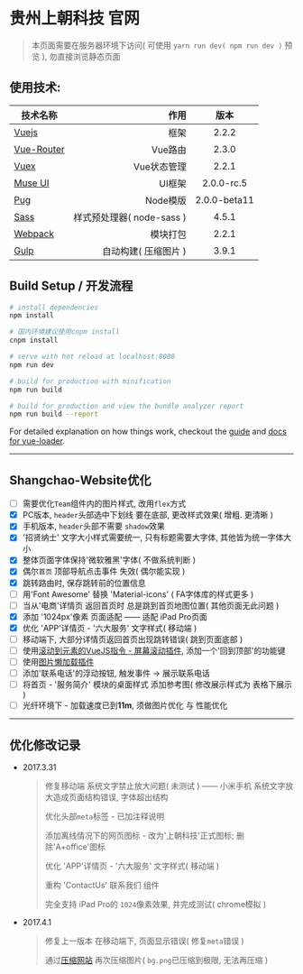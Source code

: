 # 贵州上朝科技 官网

> 本页面需要在服务器环境下访问( 可使用 `yarn run dev( npm run dev )` 预览 ), 勿直接浏览静态页面

## 使用技术:
| 技术名称                                                      | 作用                         |  版本  |
| --------                                                      | -----:                      | :----:  |
| [Vuejs](http://cn.vuejs.org/)                                 | 框架                        |   2.2.2     |
| [Vue-Router](http://router.vuejs.org/zh-cn/)                  | Vue路由                     |  2.3.0 |
| [Vuex](https://vuex.vuejs.org/zh-cn/)                         | Vue状态管理                 |  2.2.1 |
| [Muse UI](https://museui.github.io/#/index)                   | UI框架                      |  2.0.0-rc.5  |
| [Pug](https://pugjs.org/zh-cn/api/getting-started.html)       | Node模版                    |  2.0.0-beta11  |
| [Sass](http://www.sass-zh.com/)                               | 样式预处理器( node-sass )   |  4.5.1  |
| [Webpack](http://webpackdoc.com/)                             | 模块打包                    |  2.2.1  |
| [Gulp](http://www.gulpjs.com.cn/)                             | 自动构建( 压缩图片 )         |  3.9.1  |

## Build Setup / 开发流程

``` bash
# install dependencies
npm install

# 国内环境建议使用cnpm install
cnpm install

# serve with hot reload at localhost:8080
npm run dev

# build for production with minification
npm run build

# build for production and view the bundle analyzer report
npm run build --report
```


For detailed explanation on how things work, checkout the [guide](http://vuejs-templates.github.io/webpack/) and [docs for vue-loader](http://vuejs.github.io/vue-loader).

***

## **Shangchao-Website优化**
- [ ]  需要优化`Team`组件内的图片样式, 改用`flex`方式
- [x]  PC版本, `header`头部选中下划线 要在底部, 更改样式效果( 增粗. 更清晰 )
- [x]  手机版本, `header`头部不需要 `shadow`效果
- [x]  '招贤纳士' 文字大小样式需要统一, 只有标题需要大字体, 其他皆为统一字体大小
- [x]  整体页面字体保持'微软雅黑'字体( 不做系统判断 )
- [x]  偶尔`首页` 顶部导航点击事件 失效( 偶尔能实现 )
- [x]  跳转路由时, 保存跳转前的位置信息
- [ ]  用'Font Awesome' 替换 'Material-icons' ( FA字体库的样式更多 )
- [ ]  当从'电商'详情页 返回首页时 总是跳到首页地图位置( 其他页面无此问题 )
- [x]  添加 '1024px'像素 页面适配 —— 适配 iPad Pro页面
- [x]  优化 'APP'详情页 - '六大服务' 文字样式( 移动端 )
- [ ]  移动端下, 大部分详情页返回首页出现跳转错误( 跳到页面底部 )
- [ ]  使用[滚动到元素的VueJS指令 - 屏幕滚动插件](https://github.com/rigor789/vue-scrollTo), 添加一个'回到顶部'的功能键
- [ ]  使用[图片懒加载插件](https://github.com/JALBAA/vue-lazyload-img)
- [ ]  添加'联系电话'的浮动按钮, 触发事件 -> 展示联系电话
- [ ]  将首页 - '服务简介' 模块的桌面样式  添加参考图( 修改展示样式为 表格下展示 )
- [ ]  光纤环境下 - 加载速度已到**11m**, 须做图片优化 与 性能优化

***

## **优化修改记录**

* 2017.3.31
    > 修复移动端 系统文字禁止放大问题( 未测试 ) —— 小米手机 系统文字放大造成页面结构错误, 字体超出结构
    >
    > 优化头部`meta`标签 - 已加注释说明
    >
    > 添加离线情况下的网页图标 - 改为'上朝科技'正式图标; 删除'A+office'图标
    >
    > 优化 'APP'详情页 - '六大服务' 文字样式( 移动端 )
    >
    > 重构 'ContactUs' 联系我们 组件
    >
    > 完全支持 iPad Pro的 `1024`像素效果, 并完成测试( chrome模拟 )

* 2017.4.1
    > 修复上一版本 在移动端下, 页面显示错误( 修复`meta`错误 )
    >
    > 通过[压缩网站](http://compresspng.com/zh/) 再次压缩图片( `bg.png`已压缩到极限, 无法再压缩 )

